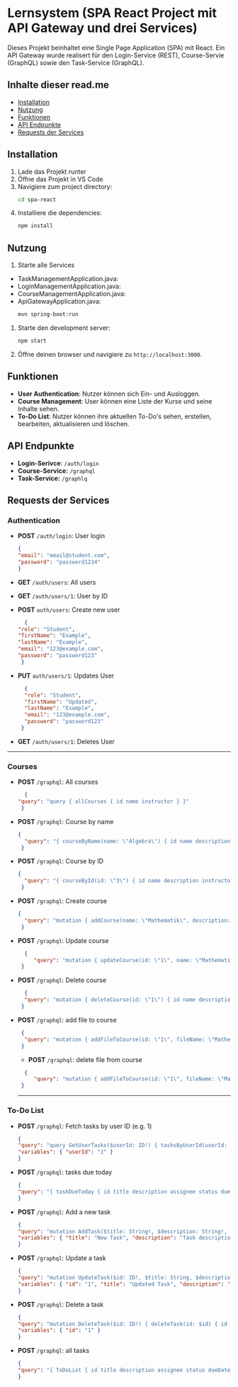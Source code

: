 # Lernsystem (SPA React Project mit API Gateway und drei Services)

Dieses Projekt beinhaltet eine Single Page Application (SPA) mit React. Ein API Gateway wurde realisert für den Login-Service (REST), Course-Servie (GraphQL) sowie den Task-Service (GraphQL).

## Inhalte dieser read.me

- [Installation](#installation)
- [Nutzung](#nutzung)
- [Funktionen](#funktionen)
- [API Endpunkte](#api-endpunkte)
- [Requests der Services](#requests-der-services)
  
## Installation

1. Lade das Projekt runter
2. Öffne das Projekt in VS Code 
3. Navigiere zum project directory:
   ```sh
   cd spa-react
   ```
4. Installiere die dependencies:
   ```sh
   npm install
   ```

## Nutzung

1. Starte alle Services

- TaskManagementApplication.java:
- LoginManagementApplication.java:
- CourseManagementApplication.java:
- ApiGatewayApplication.java:
  ```sh
  mvn spring-boot:run
  ```

1. Starte den development server:
   ```sh
   npm start
   ```
2. Öffne deinen browser und navigiere zu `http://localhost:3000`.

## Funktionen

- **User Authentication**: Nutzer können sich Ein- und Ausloggen.
- **Course Management**: User können eine Liste der Kurse und seine Inhalte sehen.
- **To-Do List**: Nutzer können ihre aktuellen To-Do's sehen, erstellen, bearbeiten, aktualisieren und löschen. 

## API Endpunkte

- **Login-Serivce**: `/auth/login`
- **Course-Service:** `/graphql`
- **Task-Service:** `/graphlq`  
 

## Requests der Services

### Authentication

- **POST** `/auth/login`: User login

    ```json
    {
    "email": "email@student.com",
    "password": "password1234"
    }
    ```


- **GET** `/auth/users`: All users

- **GET** `/auth/users/1`: User by ID
  
- **POST** `auth/users`: Create new user
  ```json
    {
  "role": "Student",
  "firstName": "Example",
  "lastName": "Example",
  "email": "123@example.com",
  "password": "password123"
   }
   ```
  
- **PUT** `auth/users/1`: Updates User
  ```json
    {
    "role": "Student",
    "firstName": "Updated",
    "lastName": "Example",
    "email": "123@example.com",
    "password": "password123"
   }
   ```
- **GET** `/auth/users/1`: Deletes User
---
### Courses

- **POST** `/graphql`: All courses
  ```json
    {
  "query": "query { allCourses { id name instructor } }"
   }
    ```

- **POST** `/graphql`: Course by name
  ```json
  {
    "query": "{ courseByName(name: \"Algebra\") { id name description instructor files { id name description } } }"
   }
  ```

- **POST** `/graphql`: Course by ID
  ```json
  {
    "query": "{ courseById(id: \"3\") { id name description instructor files { id name description } } }"
   }
  ```


- **POST** `/graphql`: Create course
  ```json
  {
    "query": "mutation { addCourse(name: \"Mathematik\", description: \"Einführung in die Mathematik\", instructor: \"Dr. Müller\") { id name description instructor files { id name description } } }"
   }
  ```

- **POST** `/graphql`: Update course
  ```json
    {
       "query": "mutation { updateCourse(id: \"1\", name: \"Mathematik\", description: \"Fortgeschrittene Mathematik\", instructor: \"Dr. Müller\") { id name description instructor files { id name description } } }"
   }
  ```

- **POST** `/graphql`: Delete course
  ```json
    {
    "query": "mutation { deleteCourse(id: \"1\") { id name description instructor files { id name description } } }"
   }
  ```

- **POST** `/graphql`: add file to course
  ```json
   {
    "query": "mutation { addFileToCourse(id: \"1\", fileName: \"Mathe Skript\", fileDescription: \"Skript zur Vorlesung Mathematik\") { id name files { id name description } } }"
   }
  ```

  - **POST** `/graphql`: delete file from course
  ```json
    {
       "query": "mutation { addFileToCourse(id: \"1\", fileName: \"Mathe Skript\", fileDescription: \"Skript zur Vorlesung Mathematik\") { id name files { id name description } } }"
   }
  ```
  ---
### To-Do List

- **POST** `/graphql`: Fetch tasks by user ID (e.g. 1)
    ```json
    {
    "query": "query GetUserTasks($userId: ID!) { tasksByUserId(userId: $userId) { id title description assignee status dueDate } }",
    "variables": { "userId": "1" }
   }
    ```
- **POST** `/graphql`: tasks due today
    ```json
    {
    "query": "{ taskDueToday { id title description assignee status dueDate } }"
   }
    ```
- **POST** `/graphql`: Add a new task
    ```json
   {
    "query": "mutation AddTask($title: String!, $description: String!, $assignee: String!, $status: String, $dueDate: String) { addTask(title: $title, description: $description, assignee: $assignee, status: $status, dueDate: $dueDate) { id title description assignee status dueDate } }",
    "variables": { "title": "New Task", "description": "Task description", "assignee": "1", "status": "offen", "dueDate": "2025-02-09" }
   }
    ```
- **POST** `/graphql`: Update a task
    ```json
    {
    "query": "mutation UpdateTask($id: ID!, $title: String, $description: String, $assignee: String, $status: String, $dueDate: String) { updateTask(id: $id, title: $title, description: $description, assignee: $assignee, status: $status, dueDate: $dueDate) { id title description assignee status dueDate } }",
    "variables": { "id": "1", "title": "Updated Task", "description": "Updated description", "assignee": "1", "status": "in Bearbeitung", "dueDate": "2025-02-09" }
   }
    ```
- **POST** `/graphql`: Delete a task
    ```json
    {
    "query": "mutation DeleteTask($id: ID!) { deleteTask(id: $id) { id } }",
    "variables": { "id": "1" }
   }
    ```

- **POST** `/graphql`: all tasks
    ```json
    {
  "query": "{ ToDoList { id title description assignee status dueDate } }"
   }
    ```



